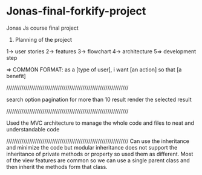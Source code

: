 # Jonas-final-forkify-project

Jonas Js course final project

1. Planning of the project

1-> user stories 2-> features 3-> flowchart 4-> architecture 5=> development step

=> COMMON FORMAT: as a [type of user], i want [an action] so that [a benefit]

////////////////////////////////////////////////////////////////

search option
pagination for more than 10 result
render the selected result

////////////////////////////////////////////////////////////////

Used the MVC architecture to manage the whole code and files to neat and understandable code

////////////////////////////////////////////////////////////////
Can use the inheritance and minimize the code but modular inheritance does not support the inheritance of private methods or property so used them as different. Most of the view features are common so we can use a single parent class and then inherit the methods form that class.
